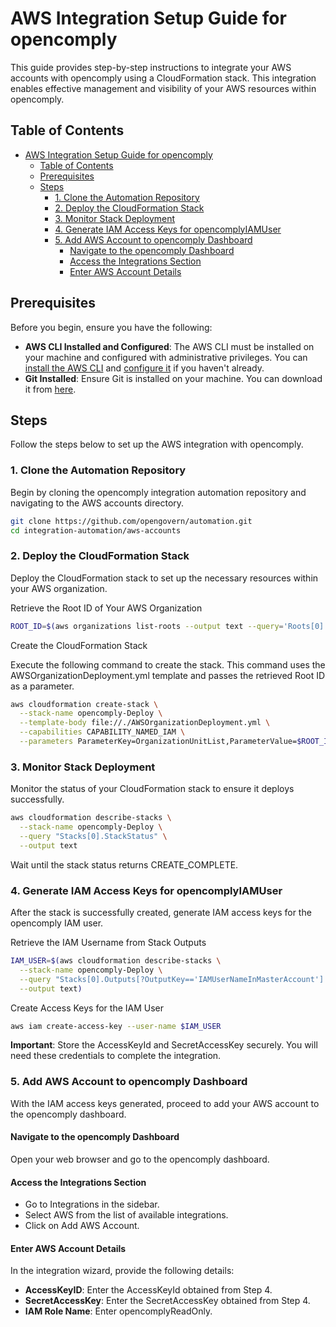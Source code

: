 # AWS Integration Setup Guide for opencomply

This guide provides step-by-step instructions to integrate your AWS accounts with opencomply using a CloudFormation stack. This integration enables effective management and visibility of your AWS resources within opencomply.

## Table of Contents

- [AWS Integration Setup Guide for opencomply](#aws-integration-setup-guide-for-opencomply)
  - [Table of Contents](#table-of-contents)
  - [Prerequisites](#prerequisites)
  - [Steps](#steps)
    - [1. Clone the Automation Repository](#1-clone-the-automation-repository)
    - [2. Deploy the CloudFormation Stack](#2-deploy-the-cloudformation-stack)
    - [3. Monitor Stack Deployment](#3-monitor-stack-deployment)
    - [4. Generate IAM Access Keys for opencomplyIAMUser](#4-generate-iam-access-keys-for-opencomplyiamuser)
    - [5. Add AWS Account to opencomply Dashboard](#5-add-aws-account-to-opencomply-dashboard)
      - [Navigate to the opencomply Dashboard](#navigate-to-the-opencomply-dashboard)
      - [Access the Integrations Section](#access-the-integrations-section)
      - [Enter AWS Account Details](#enter-aws-account-details)

## Prerequisites

Before you begin, ensure you have the following:

- **AWS CLI Installed and Configured**: The AWS CLI must be installed on your machine and configured with administrative privileges. You can [install the AWS CLI](https://docs.aws.amazon.com/cli/latest/userguide/install-cliv2.html) and [configure it](https://docs.aws.amazon.com/cli/latest/userguide/cli-configure-quickstart.html) if you haven't already.
- **Git Installed**: Ensure Git is installed on your machine. You can download it from [here](https://git-scm.com/downloads).

## Steps

Follow the steps below to set up the AWS integration with opencomply.

### 1. Clone the Automation Repository

Begin by cloning the opencomply integration automation repository and navigating to the AWS accounts directory.

```bash
git clone https://github.com/opengovern/automation.git
cd integration-automation/aws-accounts
```

### 2. Deploy the CloudFormation Stack

Deploy the CloudFormation stack to set up the necessary resources within your AWS organization.

Retrieve the Root ID of Your AWS Organization

```bash
ROOT_ID=$(aws organizations list-roots --output text --query='Roots[0].Id' --no-cli-pager)
```

Create the CloudFormation Stack

Execute the following command to create the stack. This command uses the AWSOrganizationDeployment.yml template and passes the retrieved Root ID as a parameter.

```bash
aws cloudformation create-stack \
  --stack-name opencomply-Deploy \
  --template-body file://./AWSOrganizationDeployment.yml \
  --capabilities CAPABILITY_NAMED_IAM \
  --parameters ParameterKey=OrganizationUnitList,ParameterValue=$ROOT_ID
```

### 3. Monitor Stack Deployment

Monitor the status of your CloudFormation stack to ensure it deploys successfully.

```bash
aws cloudformation describe-stacks \
  --stack-name opencomply-Deploy \
  --query "Stacks[0].StackStatus" \
  --output text
```

Wait until the stack status returns CREATE_COMPLETE.

### 4. Generate IAM Access Keys for opencomplyIAMUser

After the stack is successfully created, generate IAM access keys for the opencomply IAM user.

Retrieve the IAM Username from Stack Outputs

```bash
IAM_USER=$(aws cloudformation describe-stacks \
  --stack-name opencomply-Deploy \
  --query "Stacks[0].Outputs[?OutputKey=='IAMUserNameInMasterAccount'].OutputValue" \
  --output text)
```

Create Access Keys for the IAM User

```bash
aws iam create-access-key --user-name $IAM_USER
```

**Important**: Store the AccessKeyId and SecretAccessKey securely. You will need these credentials to complete the integration.

### 5. Add AWS Account to opencomply Dashboard

With the IAM access keys generated, proceed to add your AWS account to the opencomply dashboard.

#### Navigate to the opencomply Dashboard

Open your web browser and go to the opencomply dashboard.

#### Access the Integrations Section

- Go to Integrations in the sidebar.
- Select AWS from the list of available integrations.
- Click on Add AWS Account.

#### Enter AWS Account Details

In the integration wizard, provide the following details:

- **AccessKeyID**: Enter the AccessKeyId obtained from Step 4.
- **SecretAccessKey**: Enter the SecretAccessKey obtained from Step 4.
- **IAM Role Name**: Enter opencomplyReadOnly.
  